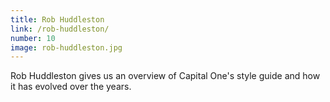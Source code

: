 ```yaml
---
title: Rob Huddleston
link: /rob-huddleston/
number: 10
image: rob-huddleston.jpg
---
```


Rob Huddleston gives us an overview of Capital One's style guide and how it has evolved over the years.
